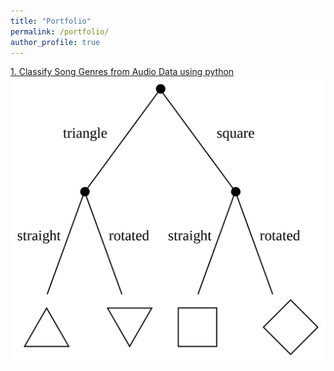 ```yaml
---
title: "Portfolio"
permalink: /portfolio/
author_profile: true
---
```


[1. Classify Song Genres from Audio Data using python](https://github.com/mrAlakija/Datacamp-Portfolio-Projects/tree/master/Classify%20Song%20Genres%20from%20Audio%20Data)  
![pca](https://github.com/mrAlakija/mrAlakija.github.io/blob/master/images/2019-04-15-classify-audio-songs/simple_decision_tree.png)
